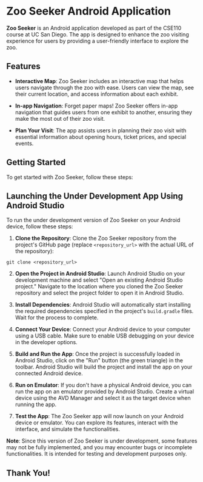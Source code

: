 # Zoo Seeker Android Application

**Zoo Seeker** is an Android application developed as part of the CSE110 course at UC San Diego. The app is designed to enhance the zoo visiting experience for users by providing a user-friendly interface to explore the zoo.

## Features

- **Interactive Map**: Zoo Seeker includes an interactive map that helps users navigate through the zoo with ease. Users can view the map, see their current location, and access information about each exhibit.

- **In-app Navigation**: Forget paper maps! Zoo Seeker offers in-app navigation that guides users from one exhibit to another, ensuring they make the most out of their zoo visit.

- **Plan Your Visit**: The app assists users in planning their zoo visit with essential information about opening hours, ticket prices, and special events.

## Getting Started

To get started with Zoo Seeker, follow these steps:

## Launching the Under Development App Using Android Studio

To run the under development version of Zoo Seeker on your Android device, follow these steps:

1. **Clone the Repository**: Clone the Zoo Seeker repository from the project's GitHub page (replace `<repository_url>` with the actual URL of the repository):

```
git clone <repository_url>
```

2. **Open the Project in Android Studio**: Launch Android Studio on your development machine and select "Open an existing Android Studio project." Navigate to the location where you cloned the Zoo Seeker repository and select the project folder to open it in Android Studio.

3. **Install Dependencies**: Android Studio will automatically start installing the required dependencies specified in the project's `build.gradle` files. Wait for the process to complete.

4. **Connect Your Device**: Connect your Android device to your computer using a USB cable. Make sure to enable USB debugging on your device in the developer options.

5. **Build and Run the App**: Once the project is successfully loaded in Android Studio, click on the "Run" button (the green triangle) in the toolbar. Android Studio will build the project and install the app on your connected Android device.

6. **Run on Emulator**: If you don't have a physical Android device, you can run the app on an emulator provided by Android Studio. Create a virtual device using the AVD Manager and select it as the target device when running the app.

7. **Test the App**: The Zoo Seeker app will now launch on your Android device or emulator. You can explore its features, interact with the interface, and simulate the functionalities.

**Note**: Since this version of Zoo Seeker is under development, some features may not be fully implemented, and you may encounter bugs or incomplete functionalities. It is intended for testing and development purposes only.


## **Thank You!**
